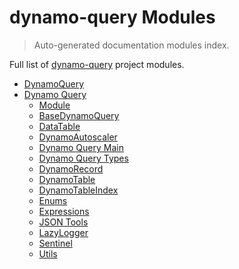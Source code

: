 # dynamo-query Modules

> Auto-generated documentation modules index.

Full list of [dynamo-query](README.md#dynamoquery) project modules.

- [DynamoQuery](README.md#dynamoquery)
- [Dynamo Query](dynamo_query/index.md#dynamo-query)
    - [Module](dynamo_query/module.md#module)
    - [BaseDynamoQuery](dynamo_query/base_dynamo_query.md#basedynamoquery)
    - [DataTable](dynamo_query/data_table.md#datatable)
    - [DynamoAutoscaler](dynamo_query/dynamo_autoscaler.md#dynamoautoscaler)
    - [Dynamo Query Main](dynamo_query/dynamo_query_main.md#dynamo-query-main)
    - [Dynamo Query Types](dynamo_query/dynamo_query_types.md#dynamo-query-types)
    - [DynamoRecord](dynamo_query/dynamo_record.md#dynamorecord)
    - [DynamoTable](dynamo_query/dynamo_table.md#dynamotable)
    - [DynamoTableIndex](dynamo_query/dynamo_table_index.md#dynamotableindex)
    - [Enums](dynamo_query/enums.md#enums)
    - [Expressions](dynamo_query/expressions.md#expressions)
    - [JSON Tools](dynamo_query/json_tools.md#json-tools)
    - [LazyLogger](dynamo_query/lazy_logger.md#lazylogger)
    - [Sentinel](dynamo_query/sentinel.md#sentinel)
    - [Utils](dynamo_query/utils.md#utils)
